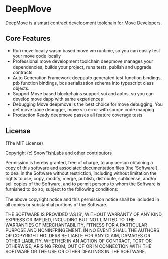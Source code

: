# DeepMove

DeepMove is a smart contract development toolchain for Move Developers.

## Core Features
* Run move locally
wasm based move vm runtime, so you can easily test your move code locally
* Professional move development toolchain
deepmove manages your dependencies, builds your project, runs tests, publish and upgrade contracts
* Auto Generation Framework
deepauto generated test function bindings, ptb function bindings, bcs serialization schema into typescript class objects.
* Support Move based blockchains
support sui and aptos, so you can develop move dapp with same experiences
* Debugging Move
deepmove is the best choice for move debugging. You get move trace debugger, move vm error with source code mapping
* Production Ready
deepmove passes all feature coverage tests

## License

(The MIT License)

Copyright (c) SnowFishLabs and other contributors

Permission is hereby granted, free of charge, to any person obtaining
a copy of this software and associated documentation files (the
'Software'), to deal in the Software without restriction, including
without limitation the rights to use, copy, modify, merge, publish,
distribute, sublicense, and/or sell copies of the Software, and to
permit persons to whom the Software is furnished to do so, subject to
the following conditions:

The above copyright notice and this permission notice shall be
included in all copies or substantial portions of the Software.

THE SOFTWARE IS PROVIDED 'AS IS', WITHOUT WARRANTY OF ANY KIND,
EXPRESS OR IMPLIED, INCLUDING BUT NOT LIMITED TO THE WARRANTIES OF
MERCHANTABILITY, FITNESS FOR A PARTICULAR PURPOSE AND NONINFRINGEMENT.
IN NO EVENT SHALL THE AUTHORS OR COPYRIGHT HOLDERS BE LIABLE FOR ANY
CLAIM, DAMAGES OR OTHER LIABILITY, WHETHER IN AN ACTION OF CONTRACT,
TORT OR OTHERWISE, ARISING FROM, OUT OF OR IN CONNECTION WITH THE
SOFTWARE OR THE USE OR OTHER DEALINGS IN THE SOFTWARE.
